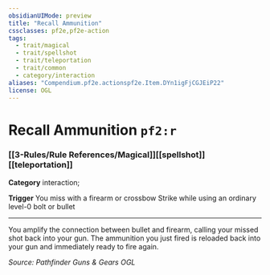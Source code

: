 ```yaml
---
obsidianUIMode: preview
title: "Recall Ammunition"
cssclasses: pf2e,pf2e-action
tags:
  - trait/magical
  - trait/spellshot
  - trait/teleportation
  - trait/common
  - category/interaction
aliases: "Compendium.pf2e.actionspf2e.Item.DYn1igFjCGJEiP22"
license: OGL
---
```

# Recall Ammunition `pf2:r`

### [[3-Rules/Rule References/Magical]][[spellshot]][[teleportation]]

**Category** interaction; 




**Trigger** You miss with a firearm or crossbow Strike while using an ordinary level-0 bolt or bullet

* * *

You amplify the connection between bullet and firearm, calling your missed shot back into your gun. The ammunition you just fired is reloaded back into your gun and immediately ready to fire again.

*Source: Pathfinder Guns & Gears*
*OGL*